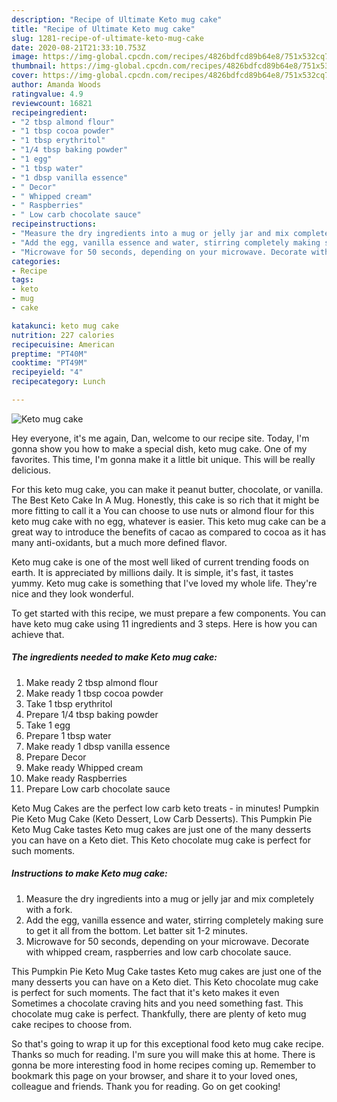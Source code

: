 ```yaml
---
description: "Recipe of Ultimate Keto mug cake"
title: "Recipe of Ultimate Keto mug cake"
slug: 1281-recipe-of-ultimate-keto-mug-cake
date: 2020-08-21T21:33:10.753Z
image: https://img-global.cpcdn.com/recipes/4826bdfcd89b64e8/751x532cq70/keto-mug-cake-recipe-main-photo.jpg
thumbnail: https://img-global.cpcdn.com/recipes/4826bdfcd89b64e8/751x532cq70/keto-mug-cake-recipe-main-photo.jpg
cover: https://img-global.cpcdn.com/recipes/4826bdfcd89b64e8/751x532cq70/keto-mug-cake-recipe-main-photo.jpg
author: Amanda Woods
ratingvalue: 4.9
reviewcount: 16821
recipeingredient:
- "2 tbsp almond flour"
- "1 tbsp cocoa powder"
- "1 tbsp erythritol"
- "1/4 tbsp baking powder"
- "1 egg"
- "1 tbsp water"
- "1 dbsp vanilla essence"
- " Decor"
- " Whipped cream"
- " Raspberries"
- " Low carb chocolate sauce"
recipeinstructions:
- "Measure the dry ingredients into a mug or jelly jar and mix completely with a fork."
- "Add the egg, vanilla essence and water, stirring completely making sure to get it all from the bottom. Let batter sit 1-2 minutes."
- "Microwave for 50 seconds, depending on your microwave. Decorate with whipped cream, raspberries and low carb chocolate sauce."
categories:
- Recipe
tags:
- keto
- mug
- cake

katakunci: keto mug cake 
nutrition: 227 calories
recipecuisine: American
preptime: "PT40M"
cooktime: "PT49M"
recipeyield: "4"
recipecategory: Lunch

---
```



![Keto mug cake](https://img-global.cpcdn.com/recipes/4826bdfcd89b64e8/751x532cq70/keto-mug-cake-recipe-main-photo.jpg)

Hey everyone, it's me again, Dan, welcome to our recipe site. Today, I'm gonna show you how to make a special dish, keto mug cake. One of my favorites. This time, I'm gonna make it a little bit unique. This will be really delicious.

For this keto mug cake, you can make it peanut butter, chocolate, or vanilla. The Best Keto Cake In A Mug. Honestly, this cake is so rich that it might be more fitting to call it a You can choose to use nuts or almond flour for this keto mug cake with no egg, whatever is easier. This keto mug cake can be a great way to introduce the benefits of cacao as compared to cocoa as it has many anti-oxidants, but a much more defined flavor.

Keto mug cake is one of the most well liked of current trending foods on earth. It is appreciated by millions daily. It is simple, it's fast, it tastes yummy. Keto mug cake is something that I've loved my whole life. They're nice and they look wonderful.


To get started with this recipe, we must prepare a few components. You can have keto mug cake using 11 ingredients and 3 steps. Here is how you can achieve that.

<!--inarticleads1-->

##### The ingredients needed to make Keto mug cake:

1. Make ready 2 tbsp almond flour
1. Make ready 1 tbsp cocoa powder
1. Take 1 tbsp erythritol
1. Prepare 1/4 tbsp baking powder
1. Take 1 egg
1. Prepare 1 tbsp water
1. Make ready 1 dbsp vanilla essence
1. Prepare  Decor
1. Make ready  Whipped cream
1. Make ready  Raspberries
1. Prepare  Low carb chocolate sauce


Keto Mug Cakes are the perfect low carb keto treats - in minutes! Pumpkin Pie Keto Mug Cake (Keto Dessert, Low Carb Desserts). This Pumpkin Pie Keto Mug Cake tastes Keto mug cakes are just one of the many desserts you can have on a Keto diet. This Keto chocolate mug cake is perfect for such moments. 

<!--inarticleads2-->

##### Instructions to make Keto mug cake:

1. Measure the dry ingredients into a mug or jelly jar and mix completely with a fork.
1. Add the egg, vanilla essence and water, stirring completely making sure to get it all from the bottom. Let batter sit 1-2 minutes.
1. Microwave for 50 seconds, depending on your microwave. Decorate with whipped cream, raspberries and low carb chocolate sauce.


This Pumpkin Pie Keto Mug Cake tastes Keto mug cakes are just one of the many desserts you can have on a Keto diet. This Keto chocolate mug cake is perfect for such moments. The fact that it&#39;s keto makes it even Sometimes a chocolate craving hits and you need something fast. This chocolate mug cake is perfect. Thankfully, there are plenty of keto mug cake recipes to choose from. 

So that's going to wrap it up for this exceptional food keto mug cake recipe. Thanks so much for reading. I'm sure you will make this at home. There is gonna be more interesting food in home recipes coming up. Remember to bookmark this page on your browser, and share it to your loved ones, colleague and friends. Thank you for reading. Go on get cooking!
